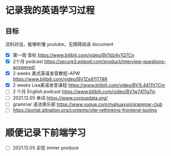 # 记录我的英语学习过程

## 目标
流利对话，能够听懂 youtube，无障碍阅读 document

-[x] 第一周 音标 https://www.bilibili.com/video/BV1dz4y1Q7Cn
-[x] 2个月 podcast https://secure3.eslpod.com/product/interview-questions-answered/
-[x] 2 weeks 美式英语发音教程-APW https://www.bilibili.com/video/BV1Zs411T74R
-[x] 2 weeks Lisa美语发音课程 https://www.bilibili.com/video/BV1L4411V7Cm
-[ ] 2 个月 English podcast https://www.bilibili.com/video/BV1w7411g7jn
-[ ] 2021.12.05 单词 https://www.corpusdata.org/
-[ ] grammar 语法俱乐部 https://www.yuque.com/mahuayun/grammar-club
-[ ] https://portal.gitnation.org/contents/vite-rethinking-frontend-tooling

# 顺便记录下前端学习
-[ ] 2021.12.05 实现 immer produce
